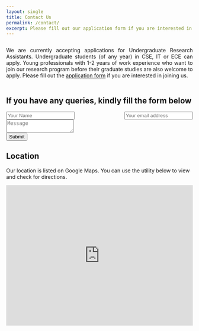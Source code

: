 ```yaml
---
layout: single
title: Contact Us
permalink: /contact/
excerpt: Please fill out our application form if you are interested in joining us. If you have any queries, contact us via email.
---
```

<div style="text-align: justify; margin-top: 2em">
We are currently accepting applications for Undergraduate Research Assistants. Undergraduate students (of any year) in CSE, IT or ECE can apply. Young professionals with 1-2 years of work experience who want to join our research program before their graduate studies are also welcome to apply. Please fill out the <a href="https://forms.gle/Mxcxq7iA4B8nv4DY9">application form</a> if you are interested in joining us.
<br><br>
<h2>If you have any queries, kindly fill the form below</h2>
<form class="gform" method="POST" data-email="solarillion.ta@gmail.com" action = "https://script.google.com/macros/s/AKfycbxmk5YGFijQ3zWxqV0WfOUoeYq1p8AMgxjkbOVLUhdKwYX_9ZnWSv_dNwuCKEWIxfuA/exec">
  <div class="half left cf">
    <input name = "name" type="text" id="name" placeholder="Your Name">
    <input type="email" name = "email" id="email" placeholder="Your email address">
    <textarea name="message" type="text" id="message" placeholder="Message"></textarea>
  </div>
  <input type="submit" value="Submit" id="input-submit">
  <div style="display:none" class="thankyou_message">
 <!-- You can customize the thankyou message by editing the code below -->
 <h2>Thanks for reaching out to us. We will get back to you at the earliest!
 </h2>
</div>

</form>
</div>

## Location
Our location is listed on Google Maps. You can use the utility below to view and check for directions.

<style>
    .google-maps {
        position: relative;
        padding-bottom: 75%; // This is the aspect ratio
        height: 0;
        overflow: hidden;
    }
    .google-maps iframe {
        position: absolute;
        top: 0;
        left: 0;
        width: 100% !important;
        height: 100% !important;
    }
</style>
<div class="google-maps">
<iframe src="https://www.google.com/maps/embed?pb=!1m18!1m12!1m3!1d3887.0917151412523!2d80.20089231525098!3d13.029831217122258!2m3!1f0!2f0!3f0!3m2!1i1024!2i768!4f13.1!3m3!1m2!1s0x3a526726c093bbd9%3A0x75caff443cc9e8d4!2sSolarillion%20Foundation!5e0!3m2!1sen!2sin!4v1575846675270!5m2!1sen!2sin" width="600" height="450" frameborder="0" style="border:0;" allowfullscreen=""></iframe>
</div>